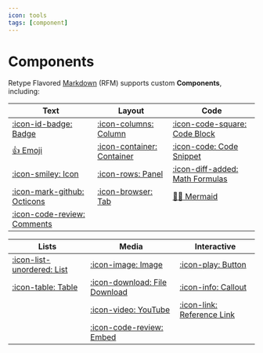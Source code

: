```yaml
---
icon: tools
tags: [component]
---
```

# Components

Retype Flavored [Markdown](/guides/formatting.md) (RFM) supports custom **Components**, including:

| Text | Layout | Code |
| --   | --     | --   |
| [:icon-id-badge: Badge](badge.md) | [:icon-columns: Column](column.md) | [:icon-code-square: Code Block](code-block.md) |
| [:+1: Emoji](emoji.md) | [:icon-container: Container](container.md) | [:icon-code: Code Snippet](code-snippet.md) |
| [:icon-smiley: Icon](icon.md) | [:icon-rows: Panel](panel.md) | [:icon-diff-added: Math Formulas](math-formulas.md) |
| [:icon-mark-github: Octicons](octicons.md) | [:icon-browser: Tab](tab.md) | [:mermaid: Mermaid](mermaid.md) |
| [:icon-code-review: Comments](comments.md) | | |

| Lists | Media | Interactive |
| --    | --    | --          |
| [:icon-list-unordered: List](list.md) | [:icon-image: Image](image.md) | [:icon-play: Button](button.md)
| [:icon-table: Table](table.md) | [:icon-download: File Download](file-download.md) | [:icon-info: Callout](callout.md)
|  | [:icon-video: YouTube](youtube.md) | [:icon-link: Reference Link](reference-link.md)
|  | [:icon-code-review: Embed](embed.md) | |